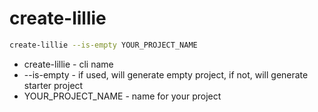 # create-lillie

```bash
create-lillie --is-empty YOUR_PROJECT_NAME
```
* create-lillie - cli name
* --is-empty - if used, will generate empty project, if not, will generate starter project
* YOUR_PROJECT_NAME - name for your project